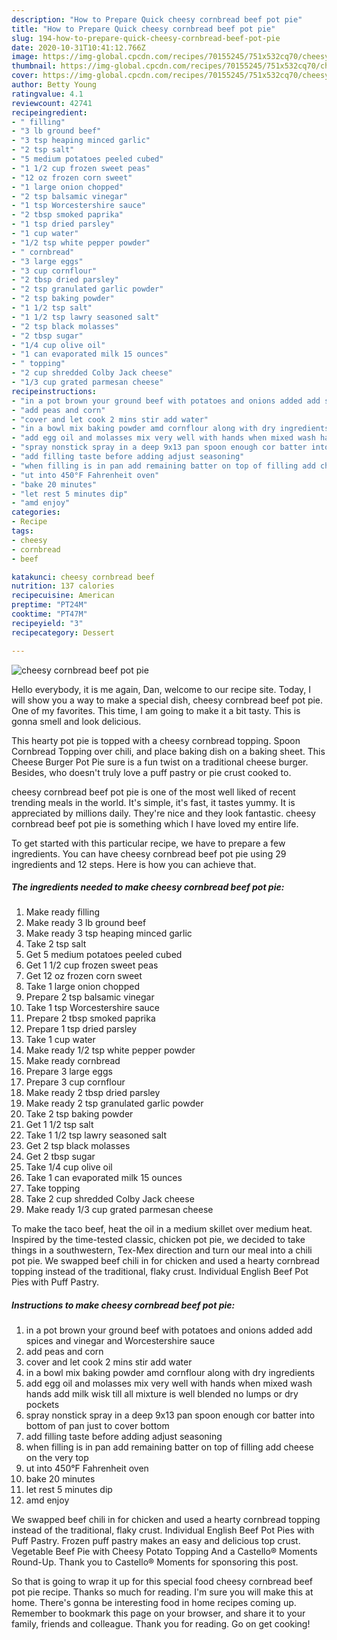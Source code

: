 ```yaml
---
description: "How to Prepare Quick cheesy cornbread beef pot pie"
title: "How to Prepare Quick cheesy cornbread beef pot pie"
slug: 194-how-to-prepare-quick-cheesy-cornbread-beef-pot-pie
date: 2020-10-31T10:41:12.766Z
image: https://img-global.cpcdn.com/recipes/70155245/751x532cq70/cheesy-cornbread-beef-pot-pie-recipe-main-photo.jpg
thumbnail: https://img-global.cpcdn.com/recipes/70155245/751x532cq70/cheesy-cornbread-beef-pot-pie-recipe-main-photo.jpg
cover: https://img-global.cpcdn.com/recipes/70155245/751x532cq70/cheesy-cornbread-beef-pot-pie-recipe-main-photo.jpg
author: Betty Young
ratingvalue: 4.1
reviewcount: 42741
recipeingredient:
- " filling"
- "3 lb ground beef"
- "3 tsp heaping minced garlic"
- "2 tsp salt"
- "5 medium potatoes peeled cubed"
- "1 1/2 cup frozen sweet peas"
- "12 oz frozen corn sweet"
- "1 large onion chopped"
- "2 tsp balsamic vinegar"
- "1 tsp Worcestershire sauce"
- "2 tbsp smoked paprika"
- "1 tsp dried parsley"
- "1 cup water"
- "1/2 tsp white pepper powder"
- " cornbread"
- "3 large eggs"
- "3 cup cornflour"
- "2 tbsp dried parsley"
- "2 tsp granulated garlic powder"
- "2 tsp baking powder"
- "1 1/2 tsp salt"
- "1 1/2 tsp lawry seasoned salt"
- "2 tsp black molasses"
- "2 tbsp sugar"
- "1/4 cup olive oil"
- "1 can evaporated milk 15 ounces"
- " topping"
- "2 cup shredded Colby Jack cheese"
- "1/3 cup grated parmesan cheese"
recipeinstructions:
- "in a pot brown your ground beef with potatoes and onions added add spices and vinegar and Worcestershire sauce"
- "add peas and corn"
- "cover and let cook 2 mins stir add water"
- "in a bowl mix baking powder amd cornflour along with dry ingredients"
- "add egg oil and molasses mix very well with hands when mixed wash hands add milk wisk till all mixture is well blended no lumps or dry pockets"
- "spray nonstick spray in a deep 9x13 pan spoon enough cor batter into bottom of pan just to cover bottom"
- "add filling taste before adding adjust seasoning"
- "when filling is in pan add remaining batter on top of filling add cheese on the very top"
- "ut into 450°F Fahrenheit oven"
- "bake 20 minutes"
- "let rest 5 minutes dip"
- "amd enjoy"
categories:
- Recipe
tags:
- cheesy
- cornbread
- beef

katakunci: cheesy cornbread beef 
nutrition: 137 calories
recipecuisine: American
preptime: "PT24M"
cooktime: "PT47M"
recipeyield: "3"
recipecategory: Dessert

---
```



![cheesy cornbread beef pot pie](https://img-global.cpcdn.com/recipes/70155245/751x532cq70/cheesy-cornbread-beef-pot-pie-recipe-main-photo.jpg)

Hello everybody, it is me again, Dan, welcome to our recipe site. Today, I will show you a way to make a special dish, cheesy cornbread beef pot pie. One of my favorites. This time, I am going to make it a bit tasty. This is gonna smell and look delicious.

This hearty pot pie is topped with a cheesy cornbread topping. Spoon Cornbread Topping over chili, and place baking dish on a baking sheet. This Cheese Burger Pot Pie sure is a fun twist on a traditional cheese burger. Besides, who doesn&#39;t truly love a puff pastry or pie crust cooked to.

cheesy cornbread beef pot pie is one of the most well liked of recent trending meals in the world. It's simple, it's fast, it tastes yummy. It is appreciated by millions daily. They're nice and they look fantastic. cheesy cornbread beef pot pie is something which I have loved my entire life.


To get started with this particular recipe, we have to prepare a few ingredients. You can have cheesy cornbread beef pot pie using 29 ingredients and 12 steps. Here is how you can achieve that.

<!--inarticleads1-->

##### The ingredients needed to make cheesy cornbread beef pot pie:

1. Make ready  filling
1. Make ready 3 lb ground beef
1. Make ready 3 tsp heaping minced garlic
1. Take 2 tsp salt
1. Get 5 medium potatoes peeled cubed
1. Get 1 1/2 cup frozen sweet peas
1. Get 12 oz frozen corn sweet
1. Take 1 large onion chopped
1. Prepare 2 tsp balsamic vinegar
1. Take 1 tsp Worcestershire sauce
1. Prepare 2 tbsp smoked paprika
1. Prepare 1 tsp dried parsley
1. Take 1 cup water
1. Make ready 1/2 tsp white pepper powder
1. Make ready  cornbread
1. Prepare 3 large eggs
1. Prepare 3 cup cornflour
1. Make ready 2 tbsp dried parsley
1. Make ready 2 tsp granulated garlic powder
1. Take 2 tsp baking powder
1. Get 1 1/2 tsp salt
1. Take 1 1/2 tsp lawry seasoned salt
1. Get 2 tsp black molasses
1. Get 2 tbsp sugar
1. Take 1/4 cup olive oil
1. Take 1 can evaporated milk 15 ounces
1. Take  topping
1. Take 2 cup shredded Colby Jack cheese
1. Make ready 1/3 cup grated parmesan cheese


To make the taco beef, heat the oil in a medium skillet over medium heat. Inspired by the time-tested classic, chicken pot pie, we decided to take things in a southwestern, Tex-Mex direction and turn our meal into a chili pot pie. We swapped beef chili in for chicken and used a hearty cornbread topping instead of the traditional, flaky crust. Individual English Beef Pot Pies with Puff Pastry. 

<!--inarticleads2-->

##### Instructions to make cheesy cornbread beef pot pie:

1. in a pot brown your ground beef with potatoes and onions added add spices and vinegar and Worcestershire sauce
1. add peas and corn
1. cover and let cook 2 mins stir add water
1. in a bowl mix baking powder amd cornflour along with dry ingredients
1. add egg oil and molasses mix very well with hands when mixed wash hands add milk wisk till all mixture is well blended no lumps or dry pockets
1. spray nonstick spray in a deep 9x13 pan spoon enough cor batter into bottom of pan just to cover bottom
1. add filling taste before adding adjust seasoning
1. when filling is in pan add remaining batter on top of filling add cheese on the very top
1. ut into 450°F Fahrenheit oven
1. bake 20 minutes
1. let rest 5 minutes dip
1. amd enjoy


We swapped beef chili in for chicken and used a hearty cornbread topping instead of the traditional, flaky crust. Individual English Beef Pot Pies with Puff Pastry. Frozen puff pastry makes an easy and delicious top crust. Vegetable Beef Pie with Cheesy Potato Topping And a Castello® Moments Round-Up. Thank you to Castello® Moments for sponsoring this post. 

So that is going to wrap it up for this special food cheesy cornbread beef pot pie recipe. Thanks so much for reading. I'm sure you will make this at home. There's gonna be interesting food in home recipes coming up. Remember to bookmark this page on your browser, and share it to your family, friends and colleague. Thank you for reading. Go on get cooking!
